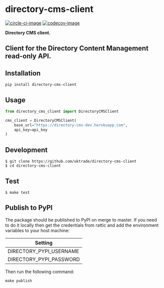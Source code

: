 # directory-cms-client

[![circle-ci-image]][circle-ci]
[![codecov-image]][codecov]

**Directory CMS client.**

Client for the Directory Content Management read-only API.
---

## Installation

```shell
pip install directory-cms-client
```


## Usage

```python
from directory_cms_client import DirectoryCMSClient

cms_client = DirectoryCMSClient(
    base_url="https://directory-cms-dev.herokuapp.com",
    api_key=api_key
)
```


## Development

    $ git clone https://github.com/uktrade/directory-cms-client
    $ cd directory-cms-client

## Test

    $ make test


## Publish to PyPI

The package should be published to PyPI on merge to master. If you need to do it locally then get the credentials from rattic and add the environment variables to your host machine:

| Setting                     |
| --------------------------- |
| DIRECTORY_PYPI_USERNAME     |
| DIRECTORY_PYPI_PASSWORD     |


Then run the following command:

    make publish

[circle-ci-image]: https://circleci.com/gh/uktrade/directory-cms-client/tree/master.svg?style=svg
[circle-ci]: https://circleci.com/gh/uktrade/directory-cms-client/tree/master

[codecov-image]: https://codecov.io/gh/uktrade/directory-cms-client/branch/master/graph/badge.svg
[codecov]: https://codecov.io/gh/uktrade/directory-cms-client
